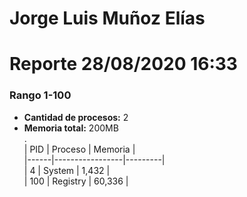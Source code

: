 # Jorge Luis Muñoz Elías
# Reporte 28/08/2020 16:33
### Rango 1-100  
- **Cantidad de procesos:** 2 
- **Memoria total:** 200MB        
 .  
| PID  | Proceso         | Memoria |        
|------|-----------------|---------|        	
| 4  | System             | 1,432     |       
| 100  | Registry             | 60,336     |       
